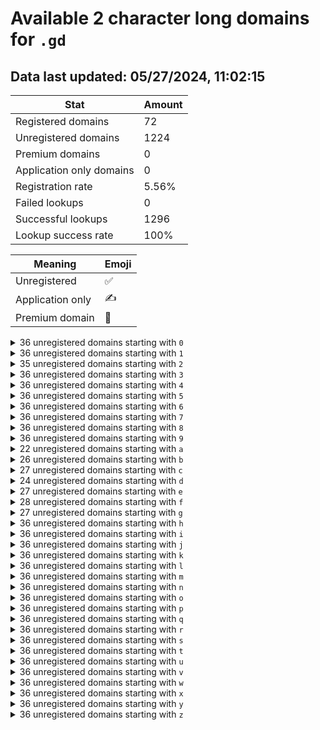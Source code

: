 # Available 2 character long domains for `.gd`

## Data last updated: 05/27/2024, 11:02:15

|Stat|Amount|
|--|--|
|Registered domains|72|
|Unregistered domains|1224|
|Premium domains|0|
|Application only domains|0|
|Registration rate|5.56%|
|Failed lookups|0|
|Successful lookups|1296|
|Lookup success rate|100%|


|Meaning|Emoji|
|--|--|
|Unregistered|:white_check_mark:|
|Application only|:writing_hand:|
|Premium domain|:gem:|

<details>
<summary>36 unregistered domains starting with <bold><code>0</code></bold></summary>

|Type|Domain|
|--|--|
|:white_check_mark:|`00.gd`|
|:white_check_mark:|`01.gd`|
|:white_check_mark:|`02.gd`|
|:white_check_mark:|`03.gd`|
|:white_check_mark:|`04.gd`|
|:white_check_mark:|`05.gd`|
|:white_check_mark:|`06.gd`|
|:white_check_mark:|`07.gd`|
|:white_check_mark:|`08.gd`|
|:white_check_mark:|`09.gd`|
|:white_check_mark:|`0a.gd`|
|:white_check_mark:|`0b.gd`|
|:white_check_mark:|`0c.gd`|
|:white_check_mark:|`0d.gd`|
|:white_check_mark:|`0e.gd`|
|:white_check_mark:|`0f.gd`|
|:white_check_mark:|`0g.gd`|
|:white_check_mark:|`0h.gd`|
|:white_check_mark:|`0i.gd`|
|:white_check_mark:|`0j.gd`|
|:white_check_mark:|`0k.gd`|
|:white_check_mark:|`0l.gd`|
|:white_check_mark:|`0m.gd`|
|:white_check_mark:|`0n.gd`|
|:white_check_mark:|`0o.gd`|
|:white_check_mark:|`0p.gd`|
|:white_check_mark:|`0q.gd`|
|:white_check_mark:|`0r.gd`|
|:white_check_mark:|`0s.gd`|
|:white_check_mark:|`0t.gd`|
|:white_check_mark:|`0u.gd`|
|:white_check_mark:|`0v.gd`|
|:white_check_mark:|`0w.gd`|
|:white_check_mark:|`0x.gd`|
|:white_check_mark:|`0y.gd`|
|:white_check_mark:|`0z.gd`|
</details>
<details>
<summary>36 unregistered domains starting with <bold><code>1</code></bold></summary>

|Type|Domain|
|--|--|
|:white_check_mark:|`10.gd`|
|:white_check_mark:|`11.gd`|
|:white_check_mark:|`12.gd`|
|:white_check_mark:|`13.gd`|
|:white_check_mark:|`14.gd`|
|:white_check_mark:|`15.gd`|
|:white_check_mark:|`16.gd`|
|:white_check_mark:|`17.gd`|
|:white_check_mark:|`18.gd`|
|:white_check_mark:|`19.gd`|
|:white_check_mark:|`1a.gd`|
|:white_check_mark:|`1b.gd`|
|:white_check_mark:|`1c.gd`|
|:white_check_mark:|`1d.gd`|
|:white_check_mark:|`1e.gd`|
|:white_check_mark:|`1f.gd`|
|:white_check_mark:|`1g.gd`|
|:white_check_mark:|`1h.gd`|
|:white_check_mark:|`1i.gd`|
|:white_check_mark:|`1j.gd`|
|:white_check_mark:|`1k.gd`|
|:white_check_mark:|`1l.gd`|
|:white_check_mark:|`1m.gd`|
|:white_check_mark:|`1n.gd`|
|:white_check_mark:|`1o.gd`|
|:white_check_mark:|`1p.gd`|
|:white_check_mark:|`1q.gd`|
|:white_check_mark:|`1r.gd`|
|:white_check_mark:|`1s.gd`|
|:white_check_mark:|`1t.gd`|
|:white_check_mark:|`1u.gd`|
|:white_check_mark:|`1v.gd`|
|:white_check_mark:|`1w.gd`|
|:white_check_mark:|`1x.gd`|
|:white_check_mark:|`1y.gd`|
|:white_check_mark:|`1z.gd`|
</details>
<details>
<summary>35 unregistered domains starting with <bold><code>2</code></bold></summary>

|Type|Domain|
|--|--|
|:white_check_mark:|`20.gd`|
|:white_check_mark:|`21.gd`|
|:white_check_mark:|`22.gd`|
|:white_check_mark:|`23.gd`|
|:white_check_mark:|`24.gd`|
|:white_check_mark:|`25.gd`|
|:white_check_mark:|`26.gd`|
|:white_check_mark:|`27.gd`|
|:white_check_mark:|`29.gd`|
|:white_check_mark:|`2a.gd`|
|:white_check_mark:|`2b.gd`|
|:white_check_mark:|`2c.gd`|
|:white_check_mark:|`2d.gd`|
|:white_check_mark:|`2e.gd`|
|:white_check_mark:|`2f.gd`|
|:white_check_mark:|`2g.gd`|
|:white_check_mark:|`2h.gd`|
|:white_check_mark:|`2i.gd`|
|:white_check_mark:|`2j.gd`|
|:white_check_mark:|`2k.gd`|
|:white_check_mark:|`2l.gd`|
|:white_check_mark:|`2m.gd`|
|:white_check_mark:|`2n.gd`|
|:white_check_mark:|`2o.gd`|
|:white_check_mark:|`2p.gd`|
|:white_check_mark:|`2q.gd`|
|:white_check_mark:|`2r.gd`|
|:white_check_mark:|`2s.gd`|
|:white_check_mark:|`2t.gd`|
|:white_check_mark:|`2u.gd`|
|:white_check_mark:|`2v.gd`|
|:white_check_mark:|`2w.gd`|
|:white_check_mark:|`2x.gd`|
|:white_check_mark:|`2y.gd`|
|:white_check_mark:|`2z.gd`|
</details>
<details>
<summary>36 unregistered domains starting with <bold><code>3</code></bold></summary>

|Type|Domain|
|--|--|
|:white_check_mark:|`30.gd`|
|:white_check_mark:|`31.gd`|
|:white_check_mark:|`32.gd`|
|:white_check_mark:|`33.gd`|
|:white_check_mark:|`34.gd`|
|:white_check_mark:|`35.gd`|
|:white_check_mark:|`36.gd`|
|:white_check_mark:|`37.gd`|
|:white_check_mark:|`38.gd`|
|:white_check_mark:|`39.gd`|
|:white_check_mark:|`3a.gd`|
|:white_check_mark:|`3b.gd`|
|:white_check_mark:|`3c.gd`|
|:white_check_mark:|`3d.gd`|
|:white_check_mark:|`3e.gd`|
|:white_check_mark:|`3f.gd`|
|:white_check_mark:|`3g.gd`|
|:white_check_mark:|`3h.gd`|
|:white_check_mark:|`3i.gd`|
|:white_check_mark:|`3j.gd`|
|:white_check_mark:|`3k.gd`|
|:white_check_mark:|`3l.gd`|
|:white_check_mark:|`3m.gd`|
|:white_check_mark:|`3n.gd`|
|:white_check_mark:|`3o.gd`|
|:white_check_mark:|`3p.gd`|
|:white_check_mark:|`3q.gd`|
|:white_check_mark:|`3r.gd`|
|:white_check_mark:|`3s.gd`|
|:white_check_mark:|`3t.gd`|
|:white_check_mark:|`3u.gd`|
|:white_check_mark:|`3v.gd`|
|:white_check_mark:|`3w.gd`|
|:white_check_mark:|`3x.gd`|
|:white_check_mark:|`3y.gd`|
|:white_check_mark:|`3z.gd`|
</details>
<details>
<summary>36 unregistered domains starting with <bold><code>4</code></bold></summary>

|Type|Domain|
|--|--|
|:white_check_mark:|`40.gd`|
|:white_check_mark:|`41.gd`|
|:white_check_mark:|`42.gd`|
|:white_check_mark:|`43.gd`|
|:white_check_mark:|`44.gd`|
|:white_check_mark:|`45.gd`|
|:white_check_mark:|`46.gd`|
|:white_check_mark:|`47.gd`|
|:white_check_mark:|`48.gd`|
|:white_check_mark:|`49.gd`|
|:white_check_mark:|`4a.gd`|
|:white_check_mark:|`4b.gd`|
|:white_check_mark:|`4c.gd`|
|:white_check_mark:|`4d.gd`|
|:white_check_mark:|`4e.gd`|
|:white_check_mark:|`4f.gd`|
|:white_check_mark:|`4g.gd`|
|:white_check_mark:|`4h.gd`|
|:white_check_mark:|`4i.gd`|
|:white_check_mark:|`4j.gd`|
|:white_check_mark:|`4k.gd`|
|:white_check_mark:|`4l.gd`|
|:white_check_mark:|`4m.gd`|
|:white_check_mark:|`4n.gd`|
|:white_check_mark:|`4o.gd`|
|:white_check_mark:|`4p.gd`|
|:white_check_mark:|`4q.gd`|
|:white_check_mark:|`4r.gd`|
|:white_check_mark:|`4s.gd`|
|:white_check_mark:|`4t.gd`|
|:white_check_mark:|`4u.gd`|
|:white_check_mark:|`4v.gd`|
|:white_check_mark:|`4w.gd`|
|:white_check_mark:|`4x.gd`|
|:white_check_mark:|`4y.gd`|
|:white_check_mark:|`4z.gd`|
</details>
<details>
<summary>36 unregistered domains starting with <bold><code>5</code></bold></summary>

|Type|Domain|
|--|--|
|:white_check_mark:|`50.gd`|
|:white_check_mark:|`51.gd`|
|:white_check_mark:|`52.gd`|
|:white_check_mark:|`53.gd`|
|:white_check_mark:|`54.gd`|
|:white_check_mark:|`55.gd`|
|:white_check_mark:|`56.gd`|
|:white_check_mark:|`57.gd`|
|:white_check_mark:|`58.gd`|
|:white_check_mark:|`59.gd`|
|:white_check_mark:|`5a.gd`|
|:white_check_mark:|`5b.gd`|
|:white_check_mark:|`5c.gd`|
|:white_check_mark:|`5d.gd`|
|:white_check_mark:|`5e.gd`|
|:white_check_mark:|`5f.gd`|
|:white_check_mark:|`5g.gd`|
|:white_check_mark:|`5h.gd`|
|:white_check_mark:|`5i.gd`|
|:white_check_mark:|`5j.gd`|
|:white_check_mark:|`5k.gd`|
|:white_check_mark:|`5l.gd`|
|:white_check_mark:|`5m.gd`|
|:white_check_mark:|`5n.gd`|
|:white_check_mark:|`5o.gd`|
|:white_check_mark:|`5p.gd`|
|:white_check_mark:|`5q.gd`|
|:white_check_mark:|`5r.gd`|
|:white_check_mark:|`5s.gd`|
|:white_check_mark:|`5t.gd`|
|:white_check_mark:|`5u.gd`|
|:white_check_mark:|`5v.gd`|
|:white_check_mark:|`5w.gd`|
|:white_check_mark:|`5x.gd`|
|:white_check_mark:|`5y.gd`|
|:white_check_mark:|`5z.gd`|
</details>
<details>
<summary>36 unregistered domains starting with <bold><code>6</code></bold></summary>

|Type|Domain|
|--|--|
|:white_check_mark:|`60.gd`|
|:white_check_mark:|`61.gd`|
|:white_check_mark:|`62.gd`|
|:white_check_mark:|`63.gd`|
|:white_check_mark:|`64.gd`|
|:white_check_mark:|`65.gd`|
|:white_check_mark:|`66.gd`|
|:white_check_mark:|`67.gd`|
|:white_check_mark:|`68.gd`|
|:white_check_mark:|`69.gd`|
|:white_check_mark:|`6a.gd`|
|:white_check_mark:|`6b.gd`|
|:white_check_mark:|`6c.gd`|
|:white_check_mark:|`6d.gd`|
|:white_check_mark:|`6e.gd`|
|:white_check_mark:|`6f.gd`|
|:white_check_mark:|`6g.gd`|
|:white_check_mark:|`6h.gd`|
|:white_check_mark:|`6i.gd`|
|:white_check_mark:|`6j.gd`|
|:white_check_mark:|`6k.gd`|
|:white_check_mark:|`6l.gd`|
|:white_check_mark:|`6m.gd`|
|:white_check_mark:|`6n.gd`|
|:white_check_mark:|`6o.gd`|
|:white_check_mark:|`6p.gd`|
|:white_check_mark:|`6q.gd`|
|:white_check_mark:|`6r.gd`|
|:white_check_mark:|`6s.gd`|
|:white_check_mark:|`6t.gd`|
|:white_check_mark:|`6u.gd`|
|:white_check_mark:|`6v.gd`|
|:white_check_mark:|`6w.gd`|
|:white_check_mark:|`6x.gd`|
|:white_check_mark:|`6y.gd`|
|:white_check_mark:|`6z.gd`|
</details>
<details>
<summary>36 unregistered domains starting with <bold><code>7</code></bold></summary>

|Type|Domain|
|--|--|
|:white_check_mark:|`70.gd`|
|:white_check_mark:|`71.gd`|
|:white_check_mark:|`72.gd`|
|:white_check_mark:|`73.gd`|
|:white_check_mark:|`74.gd`|
|:white_check_mark:|`75.gd`|
|:white_check_mark:|`76.gd`|
|:white_check_mark:|`77.gd`|
|:white_check_mark:|`78.gd`|
|:white_check_mark:|`79.gd`|
|:white_check_mark:|`7a.gd`|
|:white_check_mark:|`7b.gd`|
|:white_check_mark:|`7c.gd`|
|:white_check_mark:|`7d.gd`|
|:white_check_mark:|`7e.gd`|
|:white_check_mark:|`7f.gd`|
|:white_check_mark:|`7g.gd`|
|:white_check_mark:|`7h.gd`|
|:white_check_mark:|`7i.gd`|
|:white_check_mark:|`7j.gd`|
|:white_check_mark:|`7k.gd`|
|:white_check_mark:|`7l.gd`|
|:white_check_mark:|`7m.gd`|
|:white_check_mark:|`7n.gd`|
|:white_check_mark:|`7o.gd`|
|:white_check_mark:|`7p.gd`|
|:white_check_mark:|`7q.gd`|
|:white_check_mark:|`7r.gd`|
|:white_check_mark:|`7s.gd`|
|:white_check_mark:|`7t.gd`|
|:white_check_mark:|`7u.gd`|
|:white_check_mark:|`7v.gd`|
|:white_check_mark:|`7w.gd`|
|:white_check_mark:|`7x.gd`|
|:white_check_mark:|`7y.gd`|
|:white_check_mark:|`7z.gd`|
</details>
<details>
<summary>36 unregistered domains starting with <bold><code>8</code></bold></summary>

|Type|Domain|
|--|--|
|:white_check_mark:|`80.gd`|
|:white_check_mark:|`81.gd`|
|:white_check_mark:|`82.gd`|
|:white_check_mark:|`83.gd`|
|:white_check_mark:|`84.gd`|
|:white_check_mark:|`85.gd`|
|:white_check_mark:|`86.gd`|
|:white_check_mark:|`87.gd`|
|:white_check_mark:|`88.gd`|
|:white_check_mark:|`89.gd`|
|:white_check_mark:|`8a.gd`|
|:white_check_mark:|`8b.gd`|
|:white_check_mark:|`8c.gd`|
|:white_check_mark:|`8d.gd`|
|:white_check_mark:|`8e.gd`|
|:white_check_mark:|`8f.gd`|
|:white_check_mark:|`8g.gd`|
|:white_check_mark:|`8h.gd`|
|:white_check_mark:|`8i.gd`|
|:white_check_mark:|`8j.gd`|
|:white_check_mark:|`8k.gd`|
|:white_check_mark:|`8l.gd`|
|:white_check_mark:|`8m.gd`|
|:white_check_mark:|`8n.gd`|
|:white_check_mark:|`8o.gd`|
|:white_check_mark:|`8p.gd`|
|:white_check_mark:|`8q.gd`|
|:white_check_mark:|`8r.gd`|
|:white_check_mark:|`8s.gd`|
|:white_check_mark:|`8t.gd`|
|:white_check_mark:|`8u.gd`|
|:white_check_mark:|`8v.gd`|
|:white_check_mark:|`8w.gd`|
|:white_check_mark:|`8x.gd`|
|:white_check_mark:|`8y.gd`|
|:white_check_mark:|`8z.gd`|
</details>
<details>
<summary>36 unregistered domains starting with <bold><code>9</code></bold></summary>

|Type|Domain|
|--|--|
|:white_check_mark:|`90.gd`|
|:white_check_mark:|`91.gd`|
|:white_check_mark:|`92.gd`|
|:white_check_mark:|`93.gd`|
|:white_check_mark:|`94.gd`|
|:white_check_mark:|`95.gd`|
|:white_check_mark:|`96.gd`|
|:white_check_mark:|`97.gd`|
|:white_check_mark:|`98.gd`|
|:white_check_mark:|`99.gd`|
|:white_check_mark:|`9a.gd`|
|:white_check_mark:|`9b.gd`|
|:white_check_mark:|`9c.gd`|
|:white_check_mark:|`9d.gd`|
|:white_check_mark:|`9e.gd`|
|:white_check_mark:|`9f.gd`|
|:white_check_mark:|`9g.gd`|
|:white_check_mark:|`9h.gd`|
|:white_check_mark:|`9i.gd`|
|:white_check_mark:|`9j.gd`|
|:white_check_mark:|`9k.gd`|
|:white_check_mark:|`9l.gd`|
|:white_check_mark:|`9m.gd`|
|:white_check_mark:|`9n.gd`|
|:white_check_mark:|`9o.gd`|
|:white_check_mark:|`9p.gd`|
|:white_check_mark:|`9q.gd`|
|:white_check_mark:|`9r.gd`|
|:white_check_mark:|`9s.gd`|
|:white_check_mark:|`9t.gd`|
|:white_check_mark:|`9u.gd`|
|:white_check_mark:|`9v.gd`|
|:white_check_mark:|`9w.gd`|
|:white_check_mark:|`9x.gd`|
|:white_check_mark:|`9y.gd`|
|:white_check_mark:|`9z.gd`|
</details>
<details>
<summary>22 unregistered domains starting with <bold><code>a</code></bold></summary>

|Type|Domain|
|--|--|
|:white_check_mark:|`a0.gd`|
|:white_check_mark:|`a1.gd`|
|:white_check_mark:|`a2.gd`|
|:white_check_mark:|`a3.gd`|
|:white_check_mark:|`a4.gd`|
|:white_check_mark:|`a5.gd`|
|:white_check_mark:|`a6.gd`|
|:white_check_mark:|`a7.gd`|
|:white_check_mark:|`a8.gd`|
|:white_check_mark:|`a9.gd`|
|:white_check_mark:|`ad.gd`|
|:white_check_mark:|`ae.gd`|
|:white_check_mark:|`af.gd`|
|:white_check_mark:|`ah.gd`|
|:white_check_mark:|`al.gd`|
|:white_check_mark:|`ap.gd`|
|:white_check_mark:|`aq.gd`|
|:white_check_mark:|`av.gd`|
|:white_check_mark:|`aw.gd`|
|:white_check_mark:|`ax.gd`|
|:white_check_mark:|`ay.gd`|
|:white_check_mark:|`az.gd`|
</details>
<details>
<summary>26 unregistered domains starting with <bold><code>b</code></bold></summary>

|Type|Domain|
|--|--|
|:white_check_mark:|`b0.gd`|
|:white_check_mark:|`b1.gd`|
|:white_check_mark:|`b2.gd`|
|:white_check_mark:|`b3.gd`|
|:white_check_mark:|`b4.gd`|
|:white_check_mark:|`b5.gd`|
|:white_check_mark:|`b6.gd`|
|:white_check_mark:|`b7.gd`|
|:white_check_mark:|`b8.gd`|
|:white_check_mark:|`b9.gd`|
|:white_check_mark:|`ba.gd`|
|:white_check_mark:|`bf.gd`|
|:white_check_mark:|`bi.gd`|
|:white_check_mark:|`bj.gd`|
|:white_check_mark:|`bk.gd`|
|:white_check_mark:|`bl.gd`|
|:white_check_mark:|`bm.gd`|
|:white_check_mark:|`bn.gd`|
|:white_check_mark:|`bp.gd`|
|:white_check_mark:|`bq.gd`|
|:white_check_mark:|`bs.gd`|
|:white_check_mark:|`bv.gd`|
|:white_check_mark:|`bw.gd`|
|:white_check_mark:|`bx.gd`|
|:white_check_mark:|`by.gd`|
|:white_check_mark:|`bz.gd`|
</details>
<details>
<summary>27 unregistered domains starting with <bold><code>c</code></bold></summary>

|Type|Domain|
|--|--|
|:white_check_mark:|`c0.gd`|
|:white_check_mark:|`c1.gd`|
|:white_check_mark:|`c2.gd`|
|:white_check_mark:|`c3.gd`|
|:white_check_mark:|`c4.gd`|
|:white_check_mark:|`c5.gd`|
|:white_check_mark:|`c6.gd`|
|:white_check_mark:|`c7.gd`|
|:white_check_mark:|`c8.gd`|
|:white_check_mark:|`c9.gd`|
|:white_check_mark:|`cb.gd`|
|:white_check_mark:|`cd.gd`|
|:white_check_mark:|`ce.gd`|
|:white_check_mark:|`cf.gd`|
|:white_check_mark:|`cg.gd`|
|:white_check_mark:|`ci.gd`|
|:white_check_mark:|`cj.gd`|
|:white_check_mark:|`ck.gd`|
|:white_check_mark:|`cl.gd`|
|:white_check_mark:|`cm.gd`|
|:white_check_mark:|`cp.gd`|
|:white_check_mark:|`cq.gd`|
|:white_check_mark:|`cr.gd`|
|:white_check_mark:|`ct.gd`|
|:white_check_mark:|`cu.gd`|
|:white_check_mark:|`cx.gd`|
|:white_check_mark:|`cy.gd`|
</details>
<details>
<summary>24 unregistered domains starting with <bold><code>d</code></bold></summary>

|Type|Domain|
|--|--|
|:white_check_mark:|`d0.gd`|
|:white_check_mark:|`d1.gd`|
|:white_check_mark:|`d2.gd`|
|:white_check_mark:|`d3.gd`|
|:white_check_mark:|`d4.gd`|
|:white_check_mark:|`d5.gd`|
|:white_check_mark:|`d6.gd`|
|:white_check_mark:|`d7.gd`|
|:white_check_mark:|`d8.gd`|
|:white_check_mark:|`d9.gd`|
|:white_check_mark:|`db.gd`|
|:white_check_mark:|`dc.gd`|
|:white_check_mark:|`df.gd`|
|:white_check_mark:|`di.gd`|
|:white_check_mark:|`dj.gd`|
|:white_check_mark:|`dk.gd`|
|:white_check_mark:|`dm.gd`|
|:white_check_mark:|`dq.gd`|
|:white_check_mark:|`dt.gd`|
|:white_check_mark:|`du.gd`|
|:white_check_mark:|`dw.gd`|
|:white_check_mark:|`dx.gd`|
|:white_check_mark:|`dy.gd`|
|:white_check_mark:|`dz.gd`|
</details>
<details>
<summary>27 unregistered domains starting with <bold><code>e</code></bold></summary>

|Type|Domain|
|--|--|
|:white_check_mark:|`e0.gd`|
|:white_check_mark:|`e1.gd`|
|:white_check_mark:|`e2.gd`|
|:white_check_mark:|`e3.gd`|
|:white_check_mark:|`e4.gd`|
|:white_check_mark:|`e5.gd`|
|:white_check_mark:|`e6.gd`|
|:white_check_mark:|`e7.gd`|
|:white_check_mark:|`e8.gd`|
|:white_check_mark:|`e9.gd`|
|:white_check_mark:|`ea.gd`|
|:white_check_mark:|`eb.gd`|
|:white_check_mark:|`ee.gd`|
|:white_check_mark:|`eh.gd`|
|:white_check_mark:|`ei.gd`|
|:white_check_mark:|`ej.gd`|
|:white_check_mark:|`ek.gd`|
|:white_check_mark:|`em.gd`|
|:white_check_mark:|`eo.gd`|
|:white_check_mark:|`ep.gd`|
|:white_check_mark:|`eq.gd`|
|:white_check_mark:|`er.gd`|
|:white_check_mark:|`ev.gd`|
|:white_check_mark:|`ew.gd`|
|:white_check_mark:|`ex.gd`|
|:white_check_mark:|`ey.gd`|
|:white_check_mark:|`ez.gd`|
</details>
<details>
<summary>28 unregistered domains starting with <bold><code>f</code></bold></summary>

|Type|Domain|
|--|--|
|:white_check_mark:|`f0.gd`|
|:white_check_mark:|`f1.gd`|
|:white_check_mark:|`f2.gd`|
|:white_check_mark:|`f3.gd`|
|:white_check_mark:|`f4.gd`|
|:white_check_mark:|`f5.gd`|
|:white_check_mark:|`f6.gd`|
|:white_check_mark:|`f7.gd`|
|:white_check_mark:|`f8.gd`|
|:white_check_mark:|`f9.gd`|
|:white_check_mark:|`fa.gd`|
|:white_check_mark:|`fc.gd`|
|:white_check_mark:|`fg.gd`|
|:white_check_mark:|`fi.gd`|
|:white_check_mark:|`fj.gd`|
|:white_check_mark:|`fk.gd`|
|:white_check_mark:|`fm.gd`|
|:white_check_mark:|`fn.gd`|
|:white_check_mark:|`fo.gd`|
|:white_check_mark:|`fp.gd`|
|:white_check_mark:|`fq.gd`|
|:white_check_mark:|`fs.gd`|
|:white_check_mark:|`ft.gd`|
|:white_check_mark:|`fu.gd`|
|:white_check_mark:|`fv.gd`|
|:white_check_mark:|`fw.gd`|
|:white_check_mark:|`fy.gd`|
|:white_check_mark:|`fz.gd`|
</details>
<details>
<summary>27 unregistered domains starting with <bold><code>g</code></bold></summary>

|Type|Domain|
|--|--|
|:white_check_mark:|`g0.gd`|
|:white_check_mark:|`g1.gd`|
|:white_check_mark:|`g2.gd`|
|:white_check_mark:|`g3.gd`|
|:white_check_mark:|`g4.gd`|
|:white_check_mark:|`g5.gd`|
|:white_check_mark:|`g6.gd`|
|:white_check_mark:|`g7.gd`|
|:white_check_mark:|`g8.gd`|
|:white_check_mark:|`g9.gd`|
|:white_check_mark:|`ga.gd`|
|:white_check_mark:|`gc.gd`|
|:white_check_mark:|`gh.gd`|
|:white_check_mark:|`gi.gd`|
|:white_check_mark:|`gj.gd`|
|:white_check_mark:|`gk.gd`|
|:white_check_mark:|`gl.gd`|
|:white_check_mark:|`gm.gd`|
|:white_check_mark:|`gn.gd`|
|:white_check_mark:|`gp.gd`|
|:white_check_mark:|`gq.gd`|
|:white_check_mark:|`gr.gd`|
|:white_check_mark:|`gt.gd`|
|:white_check_mark:|`gw.gd`|
|:white_check_mark:|`gx.gd`|
|:white_check_mark:|`gy.gd`|
|:white_check_mark:|`gz.gd`|
</details>
<details>
<summary>36 unregistered domains starting with <bold><code>h</code></bold></summary>

|Type|Domain|
|--|--|
|:white_check_mark:|`h0.gd`|
|:white_check_mark:|`h1.gd`|
|:white_check_mark:|`h2.gd`|
|:white_check_mark:|`h3.gd`|
|:white_check_mark:|`h4.gd`|
|:white_check_mark:|`h5.gd`|
|:white_check_mark:|`h6.gd`|
|:white_check_mark:|`h7.gd`|
|:white_check_mark:|`h8.gd`|
|:white_check_mark:|`h9.gd`|
|:white_check_mark:|`ha.gd`|
|:white_check_mark:|`hb.gd`|
|:white_check_mark:|`hc.gd`|
|:white_check_mark:|`hd.gd`|
|:white_check_mark:|`he.gd`|
|:white_check_mark:|`hf.gd`|
|:white_check_mark:|`hg.gd`|
|:white_check_mark:|`hh.gd`|
|:white_check_mark:|`hi.gd`|
|:white_check_mark:|`hj.gd`|
|:white_check_mark:|`hk.gd`|
|:white_check_mark:|`hl.gd`|
|:white_check_mark:|`hm.gd`|
|:white_check_mark:|`hn.gd`|
|:white_check_mark:|`ho.gd`|
|:white_check_mark:|`hp.gd`|
|:white_check_mark:|`hq.gd`|
|:white_check_mark:|`hr.gd`|
|:white_check_mark:|`hs.gd`|
|:white_check_mark:|`ht.gd`|
|:white_check_mark:|`hu.gd`|
|:white_check_mark:|`hv.gd`|
|:white_check_mark:|`hw.gd`|
|:white_check_mark:|`hx.gd`|
|:white_check_mark:|`hy.gd`|
|:white_check_mark:|`hz.gd`|
</details>
<details>
<summary>36 unregistered domains starting with <bold><code>i</code></bold></summary>

|Type|Domain|
|--|--|
|:white_check_mark:|`i0.gd`|
|:white_check_mark:|`i1.gd`|
|:white_check_mark:|`i2.gd`|
|:white_check_mark:|`i3.gd`|
|:white_check_mark:|`i4.gd`|
|:white_check_mark:|`i5.gd`|
|:white_check_mark:|`i6.gd`|
|:white_check_mark:|`i7.gd`|
|:white_check_mark:|`i8.gd`|
|:white_check_mark:|`i9.gd`|
|:white_check_mark:|`ia.gd`|
|:white_check_mark:|`ib.gd`|
|:white_check_mark:|`ic.gd`|
|:white_check_mark:|`id.gd`|
|:white_check_mark:|`ie.gd`|
|:white_check_mark:|`if.gd`|
|:white_check_mark:|`ig.gd`|
|:white_check_mark:|`ih.gd`|
|:white_check_mark:|`ii.gd`|
|:white_check_mark:|`ij.gd`|
|:white_check_mark:|`ik.gd`|
|:white_check_mark:|`il.gd`|
|:white_check_mark:|`im.gd`|
|:white_check_mark:|`in.gd`|
|:white_check_mark:|`io.gd`|
|:white_check_mark:|`ip.gd`|
|:white_check_mark:|`iq.gd`|
|:white_check_mark:|`ir.gd`|
|:white_check_mark:|`is.gd`|
|:white_check_mark:|`it.gd`|
|:white_check_mark:|`iu.gd`|
|:white_check_mark:|`iv.gd`|
|:white_check_mark:|`iw.gd`|
|:white_check_mark:|`ix.gd`|
|:white_check_mark:|`iy.gd`|
|:white_check_mark:|`iz.gd`|
</details>
<details>
<summary>36 unregistered domains starting with <bold><code>j</code></bold></summary>

|Type|Domain|
|--|--|
|:white_check_mark:|`j0.gd`|
|:white_check_mark:|`j1.gd`|
|:white_check_mark:|`j2.gd`|
|:white_check_mark:|`j3.gd`|
|:white_check_mark:|`j4.gd`|
|:white_check_mark:|`j5.gd`|
|:white_check_mark:|`j6.gd`|
|:white_check_mark:|`j7.gd`|
|:white_check_mark:|`j8.gd`|
|:white_check_mark:|`j9.gd`|
|:white_check_mark:|`ja.gd`|
|:white_check_mark:|`jb.gd`|
|:white_check_mark:|`jc.gd`|
|:white_check_mark:|`jd.gd`|
|:white_check_mark:|`je.gd`|
|:white_check_mark:|`jf.gd`|
|:white_check_mark:|`jg.gd`|
|:white_check_mark:|`jh.gd`|
|:white_check_mark:|`ji.gd`|
|:white_check_mark:|`jj.gd`|
|:white_check_mark:|`jk.gd`|
|:white_check_mark:|`jl.gd`|
|:white_check_mark:|`jm.gd`|
|:white_check_mark:|`jn.gd`|
|:white_check_mark:|`jo.gd`|
|:white_check_mark:|`jp.gd`|
|:white_check_mark:|`jq.gd`|
|:white_check_mark:|`jr.gd`|
|:white_check_mark:|`js.gd`|
|:white_check_mark:|`jt.gd`|
|:white_check_mark:|`ju.gd`|
|:white_check_mark:|`jv.gd`|
|:white_check_mark:|`jw.gd`|
|:white_check_mark:|`jx.gd`|
|:white_check_mark:|`jy.gd`|
|:white_check_mark:|`jz.gd`|
</details>
<details>
<summary>36 unregistered domains starting with <bold><code>k</code></bold></summary>

|Type|Domain|
|--|--|
|:white_check_mark:|`k0.gd`|
|:white_check_mark:|`k1.gd`|
|:white_check_mark:|`k2.gd`|
|:white_check_mark:|`k3.gd`|
|:white_check_mark:|`k4.gd`|
|:white_check_mark:|`k5.gd`|
|:white_check_mark:|`k6.gd`|
|:white_check_mark:|`k7.gd`|
|:white_check_mark:|`k8.gd`|
|:white_check_mark:|`k9.gd`|
|:white_check_mark:|`ka.gd`|
|:white_check_mark:|`kb.gd`|
|:white_check_mark:|`kc.gd`|
|:white_check_mark:|`kd.gd`|
|:white_check_mark:|`ke.gd`|
|:white_check_mark:|`kf.gd`|
|:white_check_mark:|`kg.gd`|
|:white_check_mark:|`kh.gd`|
|:white_check_mark:|`ki.gd`|
|:white_check_mark:|`kj.gd`|
|:white_check_mark:|`kk.gd`|
|:white_check_mark:|`kl.gd`|
|:white_check_mark:|`km.gd`|
|:white_check_mark:|`kn.gd`|
|:white_check_mark:|`ko.gd`|
|:white_check_mark:|`kp.gd`|
|:white_check_mark:|`kq.gd`|
|:white_check_mark:|`kr.gd`|
|:white_check_mark:|`ks.gd`|
|:white_check_mark:|`kt.gd`|
|:white_check_mark:|`ku.gd`|
|:white_check_mark:|`kv.gd`|
|:white_check_mark:|`kw.gd`|
|:white_check_mark:|`kx.gd`|
|:white_check_mark:|`ky.gd`|
|:white_check_mark:|`kz.gd`|
</details>
<details>
<summary>36 unregistered domains starting with <bold><code>l</code></bold></summary>

|Type|Domain|
|--|--|
|:white_check_mark:|`l0.gd`|
|:white_check_mark:|`l1.gd`|
|:white_check_mark:|`l2.gd`|
|:white_check_mark:|`l3.gd`|
|:white_check_mark:|`l4.gd`|
|:white_check_mark:|`l5.gd`|
|:white_check_mark:|`l6.gd`|
|:white_check_mark:|`l7.gd`|
|:white_check_mark:|`l8.gd`|
|:white_check_mark:|`l9.gd`|
|:white_check_mark:|`la.gd`|
|:white_check_mark:|`lb.gd`|
|:white_check_mark:|`lc.gd`|
|:white_check_mark:|`ld.gd`|
|:white_check_mark:|`le.gd`|
|:white_check_mark:|`lf.gd`|
|:white_check_mark:|`lg.gd`|
|:white_check_mark:|`lh.gd`|
|:white_check_mark:|`li.gd`|
|:white_check_mark:|`lj.gd`|
|:white_check_mark:|`lk.gd`|
|:white_check_mark:|`ll.gd`|
|:white_check_mark:|`lm.gd`|
|:white_check_mark:|`ln.gd`|
|:white_check_mark:|`lo.gd`|
|:white_check_mark:|`lp.gd`|
|:white_check_mark:|`lq.gd`|
|:white_check_mark:|`lr.gd`|
|:white_check_mark:|`ls.gd`|
|:white_check_mark:|`lt.gd`|
|:white_check_mark:|`lu.gd`|
|:white_check_mark:|`lv.gd`|
|:white_check_mark:|`lw.gd`|
|:white_check_mark:|`lx.gd`|
|:white_check_mark:|`ly.gd`|
|:white_check_mark:|`lz.gd`|
</details>
<details>
<summary>36 unregistered domains starting with <bold><code>m</code></bold></summary>

|Type|Domain|
|--|--|
|:white_check_mark:|`m0.gd`|
|:white_check_mark:|`m1.gd`|
|:white_check_mark:|`m2.gd`|
|:white_check_mark:|`m3.gd`|
|:white_check_mark:|`m4.gd`|
|:white_check_mark:|`m5.gd`|
|:white_check_mark:|`m6.gd`|
|:white_check_mark:|`m7.gd`|
|:white_check_mark:|`m8.gd`|
|:white_check_mark:|`m9.gd`|
|:white_check_mark:|`ma.gd`|
|:white_check_mark:|`mb.gd`|
|:white_check_mark:|`mc.gd`|
|:white_check_mark:|`md.gd`|
|:white_check_mark:|`me.gd`|
|:white_check_mark:|`mf.gd`|
|:white_check_mark:|`mg.gd`|
|:white_check_mark:|`mh.gd`|
|:white_check_mark:|`mi.gd`|
|:white_check_mark:|`mj.gd`|
|:white_check_mark:|`mk.gd`|
|:white_check_mark:|`ml.gd`|
|:white_check_mark:|`mm.gd`|
|:white_check_mark:|`mn.gd`|
|:white_check_mark:|`mo.gd`|
|:white_check_mark:|`mp.gd`|
|:white_check_mark:|`mq.gd`|
|:white_check_mark:|`mr.gd`|
|:white_check_mark:|`ms.gd`|
|:white_check_mark:|`mt.gd`|
|:white_check_mark:|`mu.gd`|
|:white_check_mark:|`mv.gd`|
|:white_check_mark:|`mw.gd`|
|:white_check_mark:|`mx.gd`|
|:white_check_mark:|`my.gd`|
|:white_check_mark:|`mz.gd`|
</details>
<details>
<summary>36 unregistered domains starting with <bold><code>n</code></bold></summary>

|Type|Domain|
|--|--|
|:white_check_mark:|`n0.gd`|
|:white_check_mark:|`n1.gd`|
|:white_check_mark:|`n2.gd`|
|:white_check_mark:|`n3.gd`|
|:white_check_mark:|`n4.gd`|
|:white_check_mark:|`n5.gd`|
|:white_check_mark:|`n6.gd`|
|:white_check_mark:|`n7.gd`|
|:white_check_mark:|`n8.gd`|
|:white_check_mark:|`n9.gd`|
|:white_check_mark:|`na.gd`|
|:white_check_mark:|`nb.gd`|
|:white_check_mark:|`nc.gd`|
|:white_check_mark:|`nd.gd`|
|:white_check_mark:|`ne.gd`|
|:white_check_mark:|`nf.gd`|
|:white_check_mark:|`ng.gd`|
|:white_check_mark:|`nh.gd`|
|:white_check_mark:|`ni.gd`|
|:white_check_mark:|`nj.gd`|
|:white_check_mark:|`nk.gd`|
|:white_check_mark:|`nl.gd`|
|:white_check_mark:|`nm.gd`|
|:white_check_mark:|`nn.gd`|
|:white_check_mark:|`no.gd`|
|:white_check_mark:|`np.gd`|
|:white_check_mark:|`nq.gd`|
|:white_check_mark:|`nr.gd`|
|:white_check_mark:|`ns.gd`|
|:white_check_mark:|`nt.gd`|
|:white_check_mark:|`nu.gd`|
|:white_check_mark:|`nv.gd`|
|:white_check_mark:|`nw.gd`|
|:white_check_mark:|`nx.gd`|
|:white_check_mark:|`ny.gd`|
|:white_check_mark:|`nz.gd`|
</details>
<details>
<summary>36 unregistered domains starting with <bold><code>o</code></bold></summary>

|Type|Domain|
|--|--|
|:white_check_mark:|`o0.gd`|
|:white_check_mark:|`o1.gd`|
|:white_check_mark:|`o2.gd`|
|:white_check_mark:|`o3.gd`|
|:white_check_mark:|`o4.gd`|
|:white_check_mark:|`o5.gd`|
|:white_check_mark:|`o6.gd`|
|:white_check_mark:|`o7.gd`|
|:white_check_mark:|`o8.gd`|
|:white_check_mark:|`o9.gd`|
|:white_check_mark:|`oa.gd`|
|:white_check_mark:|`ob.gd`|
|:white_check_mark:|`oc.gd`|
|:white_check_mark:|`od.gd`|
|:white_check_mark:|`oe.gd`|
|:white_check_mark:|`of.gd`|
|:white_check_mark:|`og.gd`|
|:white_check_mark:|`oh.gd`|
|:white_check_mark:|`oi.gd`|
|:white_check_mark:|`oj.gd`|
|:white_check_mark:|`ok.gd`|
|:white_check_mark:|`ol.gd`|
|:white_check_mark:|`om.gd`|
|:white_check_mark:|`on.gd`|
|:white_check_mark:|`oo.gd`|
|:white_check_mark:|`op.gd`|
|:white_check_mark:|`oq.gd`|
|:white_check_mark:|`or.gd`|
|:white_check_mark:|`os.gd`|
|:white_check_mark:|`ot.gd`|
|:white_check_mark:|`ou.gd`|
|:white_check_mark:|`ov.gd`|
|:white_check_mark:|`ow.gd`|
|:white_check_mark:|`ox.gd`|
|:white_check_mark:|`oy.gd`|
|:white_check_mark:|`oz.gd`|
</details>
<details>
<summary>36 unregistered domains starting with <bold><code>p</code></bold></summary>

|Type|Domain|
|--|--|
|:white_check_mark:|`p0.gd`|
|:white_check_mark:|`p1.gd`|
|:white_check_mark:|`p2.gd`|
|:white_check_mark:|`p3.gd`|
|:white_check_mark:|`p4.gd`|
|:white_check_mark:|`p5.gd`|
|:white_check_mark:|`p6.gd`|
|:white_check_mark:|`p7.gd`|
|:white_check_mark:|`p8.gd`|
|:white_check_mark:|`p9.gd`|
|:white_check_mark:|`pa.gd`|
|:white_check_mark:|`pb.gd`|
|:white_check_mark:|`pc.gd`|
|:white_check_mark:|`pd.gd`|
|:white_check_mark:|`pe.gd`|
|:white_check_mark:|`pf.gd`|
|:white_check_mark:|`pg.gd`|
|:white_check_mark:|`ph.gd`|
|:white_check_mark:|`pi.gd`|
|:white_check_mark:|`pj.gd`|
|:white_check_mark:|`pk.gd`|
|:white_check_mark:|`pl.gd`|
|:white_check_mark:|`pm.gd`|
|:white_check_mark:|`pn.gd`|
|:white_check_mark:|`po.gd`|
|:white_check_mark:|`pp.gd`|
|:white_check_mark:|`pq.gd`|
|:white_check_mark:|`pr.gd`|
|:white_check_mark:|`ps.gd`|
|:white_check_mark:|`pt.gd`|
|:white_check_mark:|`pu.gd`|
|:white_check_mark:|`pv.gd`|
|:white_check_mark:|`pw.gd`|
|:white_check_mark:|`px.gd`|
|:white_check_mark:|`py.gd`|
|:white_check_mark:|`pz.gd`|
</details>
<details>
<summary>36 unregistered domains starting with <bold><code>q</code></bold></summary>

|Type|Domain|
|--|--|
|:white_check_mark:|`q0.gd`|
|:white_check_mark:|`q1.gd`|
|:white_check_mark:|`q2.gd`|
|:white_check_mark:|`q3.gd`|
|:white_check_mark:|`q4.gd`|
|:white_check_mark:|`q5.gd`|
|:white_check_mark:|`q6.gd`|
|:white_check_mark:|`q7.gd`|
|:white_check_mark:|`q8.gd`|
|:white_check_mark:|`q9.gd`|
|:white_check_mark:|`qa.gd`|
|:white_check_mark:|`qb.gd`|
|:white_check_mark:|`qc.gd`|
|:white_check_mark:|`qd.gd`|
|:white_check_mark:|`qe.gd`|
|:white_check_mark:|`qf.gd`|
|:white_check_mark:|`qg.gd`|
|:white_check_mark:|`qh.gd`|
|:white_check_mark:|`qi.gd`|
|:white_check_mark:|`qj.gd`|
|:white_check_mark:|`qk.gd`|
|:white_check_mark:|`ql.gd`|
|:white_check_mark:|`qm.gd`|
|:white_check_mark:|`qn.gd`|
|:white_check_mark:|`qo.gd`|
|:white_check_mark:|`qp.gd`|
|:white_check_mark:|`qq.gd`|
|:white_check_mark:|`qr.gd`|
|:white_check_mark:|`qs.gd`|
|:white_check_mark:|`qt.gd`|
|:white_check_mark:|`qu.gd`|
|:white_check_mark:|`qv.gd`|
|:white_check_mark:|`qw.gd`|
|:white_check_mark:|`qx.gd`|
|:white_check_mark:|`qy.gd`|
|:white_check_mark:|`qz.gd`|
</details>
<details>
<summary>36 unregistered domains starting with <bold><code>r</code></bold></summary>

|Type|Domain|
|--|--|
|:white_check_mark:|`r0.gd`|
|:white_check_mark:|`r1.gd`|
|:white_check_mark:|`r2.gd`|
|:white_check_mark:|`r3.gd`|
|:white_check_mark:|`r4.gd`|
|:white_check_mark:|`r5.gd`|
|:white_check_mark:|`r6.gd`|
|:white_check_mark:|`r7.gd`|
|:white_check_mark:|`r8.gd`|
|:white_check_mark:|`r9.gd`|
|:white_check_mark:|`ra.gd`|
|:white_check_mark:|`rb.gd`|
|:white_check_mark:|`rc.gd`|
|:white_check_mark:|`rd.gd`|
|:white_check_mark:|`re.gd`|
|:white_check_mark:|`rf.gd`|
|:white_check_mark:|`rg.gd`|
|:white_check_mark:|`rh.gd`|
|:white_check_mark:|`ri.gd`|
|:white_check_mark:|`rj.gd`|
|:white_check_mark:|`rk.gd`|
|:white_check_mark:|`rl.gd`|
|:white_check_mark:|`rm.gd`|
|:white_check_mark:|`rn.gd`|
|:white_check_mark:|`ro.gd`|
|:white_check_mark:|`rp.gd`|
|:white_check_mark:|`rq.gd`|
|:white_check_mark:|`rr.gd`|
|:white_check_mark:|`rs.gd`|
|:white_check_mark:|`rt.gd`|
|:white_check_mark:|`ru.gd`|
|:white_check_mark:|`rv.gd`|
|:white_check_mark:|`rw.gd`|
|:white_check_mark:|`rx.gd`|
|:white_check_mark:|`ry.gd`|
|:white_check_mark:|`rz.gd`|
</details>
<details>
<summary>36 unregistered domains starting with <bold><code>s</code></bold></summary>

|Type|Domain|
|--|--|
|:white_check_mark:|`s0.gd`|
|:white_check_mark:|`s1.gd`|
|:white_check_mark:|`s2.gd`|
|:white_check_mark:|`s3.gd`|
|:white_check_mark:|`s4.gd`|
|:white_check_mark:|`s5.gd`|
|:white_check_mark:|`s6.gd`|
|:white_check_mark:|`s7.gd`|
|:white_check_mark:|`s8.gd`|
|:white_check_mark:|`s9.gd`|
|:white_check_mark:|`sa.gd`|
|:white_check_mark:|`sb.gd`|
|:white_check_mark:|`sc.gd`|
|:white_check_mark:|`sd.gd`|
|:white_check_mark:|`se.gd`|
|:white_check_mark:|`sf.gd`|
|:white_check_mark:|`sg.gd`|
|:white_check_mark:|`sh.gd`|
|:white_check_mark:|`si.gd`|
|:white_check_mark:|`sj.gd`|
|:white_check_mark:|`sk.gd`|
|:white_check_mark:|`sl.gd`|
|:white_check_mark:|`sm.gd`|
|:white_check_mark:|`sn.gd`|
|:white_check_mark:|`so.gd`|
|:white_check_mark:|`sp.gd`|
|:white_check_mark:|`sq.gd`|
|:white_check_mark:|`sr.gd`|
|:white_check_mark:|`ss.gd`|
|:white_check_mark:|`st.gd`|
|:white_check_mark:|`su.gd`|
|:white_check_mark:|`sv.gd`|
|:white_check_mark:|`sw.gd`|
|:white_check_mark:|`sx.gd`|
|:white_check_mark:|`sy.gd`|
|:white_check_mark:|`sz.gd`|
</details>
<details>
<summary>36 unregistered domains starting with <bold><code>t</code></bold></summary>

|Type|Domain|
|--|--|
|:white_check_mark:|`t0.gd`|
|:white_check_mark:|`t1.gd`|
|:white_check_mark:|`t2.gd`|
|:white_check_mark:|`t3.gd`|
|:white_check_mark:|`t4.gd`|
|:white_check_mark:|`t5.gd`|
|:white_check_mark:|`t6.gd`|
|:white_check_mark:|`t7.gd`|
|:white_check_mark:|`t8.gd`|
|:white_check_mark:|`t9.gd`|
|:white_check_mark:|`ta.gd`|
|:white_check_mark:|`tb.gd`|
|:white_check_mark:|`tc.gd`|
|:white_check_mark:|`td.gd`|
|:white_check_mark:|`te.gd`|
|:white_check_mark:|`tf.gd`|
|:white_check_mark:|`tg.gd`|
|:white_check_mark:|`th.gd`|
|:white_check_mark:|`ti.gd`|
|:white_check_mark:|`tj.gd`|
|:white_check_mark:|`tk.gd`|
|:white_check_mark:|`tl.gd`|
|:white_check_mark:|`tm.gd`|
|:white_check_mark:|`tn.gd`|
|:white_check_mark:|`to.gd`|
|:white_check_mark:|`tp.gd`|
|:white_check_mark:|`tq.gd`|
|:white_check_mark:|`tr.gd`|
|:white_check_mark:|`ts.gd`|
|:white_check_mark:|`tt.gd`|
|:white_check_mark:|`tu.gd`|
|:white_check_mark:|`tv.gd`|
|:white_check_mark:|`tw.gd`|
|:white_check_mark:|`tx.gd`|
|:white_check_mark:|`ty.gd`|
|:white_check_mark:|`tz.gd`|
</details>
<details>
<summary>36 unregistered domains starting with <bold><code>u</code></bold></summary>

|Type|Domain|
|--|--|
|:white_check_mark:|`u0.gd`|
|:white_check_mark:|`u1.gd`|
|:white_check_mark:|`u2.gd`|
|:white_check_mark:|`u3.gd`|
|:white_check_mark:|`u4.gd`|
|:white_check_mark:|`u5.gd`|
|:white_check_mark:|`u6.gd`|
|:white_check_mark:|`u7.gd`|
|:white_check_mark:|`u8.gd`|
|:white_check_mark:|`u9.gd`|
|:white_check_mark:|`ua.gd`|
|:white_check_mark:|`ub.gd`|
|:white_check_mark:|`uc.gd`|
|:white_check_mark:|`ud.gd`|
|:white_check_mark:|`ue.gd`|
|:white_check_mark:|`uf.gd`|
|:white_check_mark:|`ug.gd`|
|:white_check_mark:|`uh.gd`|
|:white_check_mark:|`ui.gd`|
|:white_check_mark:|`uj.gd`|
|:white_check_mark:|`uk.gd`|
|:white_check_mark:|`ul.gd`|
|:white_check_mark:|`um.gd`|
|:white_check_mark:|`un.gd`|
|:white_check_mark:|`uo.gd`|
|:white_check_mark:|`up.gd`|
|:white_check_mark:|`uq.gd`|
|:white_check_mark:|`ur.gd`|
|:white_check_mark:|`us.gd`|
|:white_check_mark:|`ut.gd`|
|:white_check_mark:|`uu.gd`|
|:white_check_mark:|`uv.gd`|
|:white_check_mark:|`uw.gd`|
|:white_check_mark:|`ux.gd`|
|:white_check_mark:|`uy.gd`|
|:white_check_mark:|`uz.gd`|
</details>
<details>
<summary>36 unregistered domains starting with <bold><code>v</code></bold></summary>

|Type|Domain|
|--|--|
|:white_check_mark:|`v0.gd`|
|:white_check_mark:|`v1.gd`|
|:white_check_mark:|`v2.gd`|
|:white_check_mark:|`v3.gd`|
|:white_check_mark:|`v4.gd`|
|:white_check_mark:|`v5.gd`|
|:white_check_mark:|`v6.gd`|
|:white_check_mark:|`v7.gd`|
|:white_check_mark:|`v8.gd`|
|:white_check_mark:|`v9.gd`|
|:white_check_mark:|`va.gd`|
|:white_check_mark:|`vb.gd`|
|:white_check_mark:|`vc.gd`|
|:white_check_mark:|`vd.gd`|
|:white_check_mark:|`ve.gd`|
|:white_check_mark:|`vf.gd`|
|:white_check_mark:|`vg.gd`|
|:white_check_mark:|`vh.gd`|
|:white_check_mark:|`vi.gd`|
|:white_check_mark:|`vj.gd`|
|:white_check_mark:|`vk.gd`|
|:white_check_mark:|`vl.gd`|
|:white_check_mark:|`vm.gd`|
|:white_check_mark:|`vn.gd`|
|:white_check_mark:|`vo.gd`|
|:white_check_mark:|`vp.gd`|
|:white_check_mark:|`vq.gd`|
|:white_check_mark:|`vr.gd`|
|:white_check_mark:|`vs.gd`|
|:white_check_mark:|`vt.gd`|
|:white_check_mark:|`vu.gd`|
|:white_check_mark:|`vv.gd`|
|:white_check_mark:|`vw.gd`|
|:white_check_mark:|`vx.gd`|
|:white_check_mark:|`vy.gd`|
|:white_check_mark:|`vz.gd`|
</details>
<details>
<summary>36 unregistered domains starting with <bold><code>w</code></bold></summary>

|Type|Domain|
|--|--|
|:white_check_mark:|`w0.gd`|
|:white_check_mark:|`w1.gd`|
|:white_check_mark:|`w2.gd`|
|:white_check_mark:|`w3.gd`|
|:white_check_mark:|`w4.gd`|
|:white_check_mark:|`w5.gd`|
|:white_check_mark:|`w6.gd`|
|:white_check_mark:|`w7.gd`|
|:white_check_mark:|`w8.gd`|
|:white_check_mark:|`w9.gd`|
|:white_check_mark:|`wa.gd`|
|:white_check_mark:|`wb.gd`|
|:white_check_mark:|`wc.gd`|
|:white_check_mark:|`wd.gd`|
|:white_check_mark:|`we.gd`|
|:white_check_mark:|`wf.gd`|
|:white_check_mark:|`wg.gd`|
|:white_check_mark:|`wh.gd`|
|:white_check_mark:|`wi.gd`|
|:white_check_mark:|`wj.gd`|
|:white_check_mark:|`wk.gd`|
|:white_check_mark:|`wl.gd`|
|:white_check_mark:|`wm.gd`|
|:white_check_mark:|`wn.gd`|
|:white_check_mark:|`wo.gd`|
|:white_check_mark:|`wp.gd`|
|:white_check_mark:|`wq.gd`|
|:white_check_mark:|`wr.gd`|
|:white_check_mark:|`ws.gd`|
|:white_check_mark:|`wt.gd`|
|:white_check_mark:|`wu.gd`|
|:white_check_mark:|`wv.gd`|
|:white_check_mark:|`ww.gd`|
|:white_check_mark:|`wx.gd`|
|:white_check_mark:|`wy.gd`|
|:white_check_mark:|`wz.gd`|
</details>
<details>
<summary>36 unregistered domains starting with <bold><code>x</code></bold></summary>

|Type|Domain|
|--|--|
|:white_check_mark:|`x0.gd`|
|:white_check_mark:|`x1.gd`|
|:white_check_mark:|`x2.gd`|
|:white_check_mark:|`x3.gd`|
|:white_check_mark:|`x4.gd`|
|:white_check_mark:|`x5.gd`|
|:white_check_mark:|`x6.gd`|
|:white_check_mark:|`x7.gd`|
|:white_check_mark:|`x8.gd`|
|:white_check_mark:|`x9.gd`|
|:white_check_mark:|`xa.gd`|
|:white_check_mark:|`xb.gd`|
|:white_check_mark:|`xc.gd`|
|:white_check_mark:|`xd.gd`|
|:white_check_mark:|`xe.gd`|
|:white_check_mark:|`xf.gd`|
|:white_check_mark:|`xg.gd`|
|:white_check_mark:|`xh.gd`|
|:white_check_mark:|`xi.gd`|
|:white_check_mark:|`xj.gd`|
|:white_check_mark:|`xk.gd`|
|:white_check_mark:|`xl.gd`|
|:white_check_mark:|`xm.gd`|
|:white_check_mark:|`xn.gd`|
|:white_check_mark:|`xo.gd`|
|:white_check_mark:|`xp.gd`|
|:white_check_mark:|`xq.gd`|
|:white_check_mark:|`xr.gd`|
|:white_check_mark:|`xs.gd`|
|:white_check_mark:|`xt.gd`|
|:white_check_mark:|`xu.gd`|
|:white_check_mark:|`xv.gd`|
|:white_check_mark:|`xw.gd`|
|:white_check_mark:|`xx.gd`|
|:white_check_mark:|`xy.gd`|
|:white_check_mark:|`xz.gd`|
</details>
<details>
<summary>36 unregistered domains starting with <bold><code>y</code></bold></summary>

|Type|Domain|
|--|--|
|:white_check_mark:|`y0.gd`|
|:white_check_mark:|`y1.gd`|
|:white_check_mark:|`y2.gd`|
|:white_check_mark:|`y3.gd`|
|:white_check_mark:|`y4.gd`|
|:white_check_mark:|`y5.gd`|
|:white_check_mark:|`y6.gd`|
|:white_check_mark:|`y7.gd`|
|:white_check_mark:|`y8.gd`|
|:white_check_mark:|`y9.gd`|
|:white_check_mark:|`ya.gd`|
|:white_check_mark:|`yb.gd`|
|:white_check_mark:|`yc.gd`|
|:white_check_mark:|`yd.gd`|
|:white_check_mark:|`ye.gd`|
|:white_check_mark:|`yf.gd`|
|:white_check_mark:|`yg.gd`|
|:white_check_mark:|`yh.gd`|
|:white_check_mark:|`yi.gd`|
|:white_check_mark:|`yj.gd`|
|:white_check_mark:|`yk.gd`|
|:white_check_mark:|`yl.gd`|
|:white_check_mark:|`ym.gd`|
|:white_check_mark:|`yn.gd`|
|:white_check_mark:|`yo.gd`|
|:white_check_mark:|`yp.gd`|
|:white_check_mark:|`yq.gd`|
|:white_check_mark:|`yr.gd`|
|:white_check_mark:|`ys.gd`|
|:white_check_mark:|`yt.gd`|
|:white_check_mark:|`yu.gd`|
|:white_check_mark:|`yv.gd`|
|:white_check_mark:|`yw.gd`|
|:white_check_mark:|`yx.gd`|
|:white_check_mark:|`yy.gd`|
|:white_check_mark:|`yz.gd`|
</details>
<details>
<summary>36 unregistered domains starting with <bold><code>z</code></bold></summary>

|Type|Domain|
|--|--|
|:white_check_mark:|`z0.gd`|
|:white_check_mark:|`z1.gd`|
|:white_check_mark:|`z2.gd`|
|:white_check_mark:|`z3.gd`|
|:white_check_mark:|`z4.gd`|
|:white_check_mark:|`z5.gd`|
|:white_check_mark:|`z6.gd`|
|:white_check_mark:|`z7.gd`|
|:white_check_mark:|`z8.gd`|
|:white_check_mark:|`z9.gd`|
|:white_check_mark:|`za.gd`|
|:white_check_mark:|`zb.gd`|
|:white_check_mark:|`zc.gd`|
|:white_check_mark:|`zd.gd`|
|:white_check_mark:|`ze.gd`|
|:white_check_mark:|`zf.gd`|
|:white_check_mark:|`zg.gd`|
|:white_check_mark:|`zh.gd`|
|:white_check_mark:|`zi.gd`|
|:white_check_mark:|`zj.gd`|
|:white_check_mark:|`zk.gd`|
|:white_check_mark:|`zl.gd`|
|:white_check_mark:|`zm.gd`|
|:white_check_mark:|`zn.gd`|
|:white_check_mark:|`zo.gd`|
|:white_check_mark:|`zp.gd`|
|:white_check_mark:|`zq.gd`|
|:white_check_mark:|`zr.gd`|
|:white_check_mark:|`zs.gd`|
|:white_check_mark:|`zt.gd`|
|:white_check_mark:|`zu.gd`|
|:white_check_mark:|`zv.gd`|
|:white_check_mark:|`zw.gd`|
|:white_check_mark:|`zx.gd`|
|:white_check_mark:|`zy.gd`|
|:white_check_mark:|`zz.gd`|
</details>